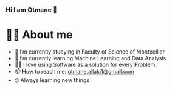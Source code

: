 ### Hi I am Otmane  👋

# 💁‍♂️ About me

- 🔭 I’m currently studying in Faculty of Science of Montpellier
- 🌱 I’m currently learning Machine Learning and Data Analysis 
- 🧑‍💻 I love using Software as a solution for every Problem.
- 📫 How to reach me: otmane.allaki1@gmail.com 
- 🤓 Always learning new things
